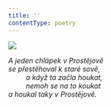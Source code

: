```yaml
---
title: ''
contentType: poetry
---
```


<section>

![](../Images/109.jpg)

_A jeden chlápek v Prostějově  
se přestěhoval k staré sově,  
         a když ta začla houkat,  
         nemoh se na to koukat  
a houkal taky v Prostějově._

</section>
